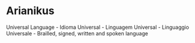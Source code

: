 # Arianikus
Universal Language - Idioma Universal - Linguagem Universal - Linguaggio Universale - Brailled, signed, written and spoken language
